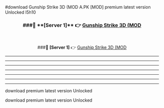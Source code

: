 #download Gunship Strike 3D (MOD A.PK [MOD] premium latest version Unlocked l5h10 



<div align="center">
<h3>###🔹 **[Server 1]** 👉 <a href="https://download1apk.web.app/">Gunship Strike 3D (MOD</a></h3><br>


###🔹 **[Server 1]** 👉 <a href="https://download1apk.web.app/">Gunship Strike 3D (MOD</a></h3>
</div>



----------------------------------------------------------

----------------------------------------------------------

----------------------------------------------------------

----------------------------------------------------------

----------------------------------------------------------

----------------------------------------------------------

----------------------------------------------------------

download premium latest version Unlocked

download premium latest version Unlocked
